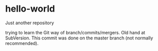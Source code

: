 # hello-world
Just another repository

trying to learn the Git way of branch/commits/mergers.  Old hand at SubVersion.
This commit was done on the master branch (not normally recommended).

